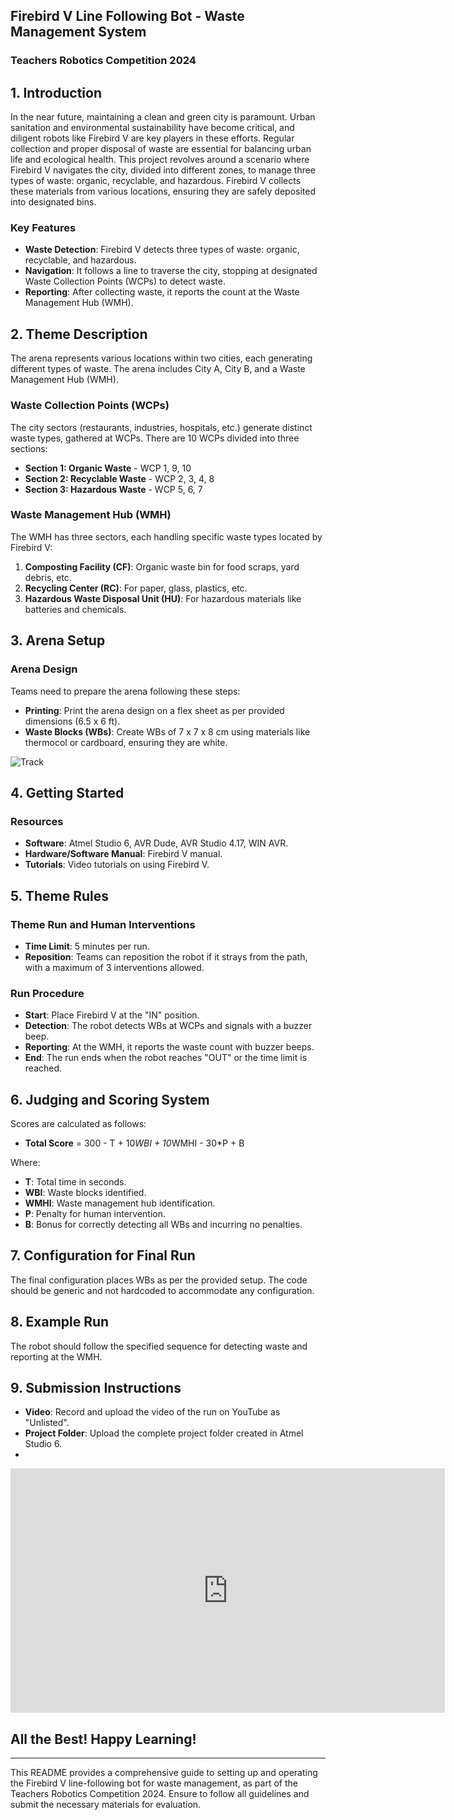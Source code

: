 ## Firebird V Line Following Bot - Waste Management System

### Teachers Robotics Competition 2024

## 1. Introduction

In the near future, maintaining a clean and green city is paramount. Urban sanitation and environmental sustainability have become critical, and diligent robots like Firebird V are key players in these efforts. Regular collection and proper disposal of waste are essential for balancing urban life and ecological health. This project revolves around a scenario where Firebird V navigates the city, divided into different zones, to manage three types of waste: organic, recyclable, and hazardous. Firebird V collects these materials from various locations, ensuring they are safely deposited into designated bins.

### Key Features
- **Waste Detection**: Firebird V detects three types of waste: organic, recyclable, and hazardous.
- **Navigation**: It follows a line to traverse the city, stopping at designated Waste Collection Points (WCPs) to detect waste.
- **Reporting**: After collecting waste, it reports the count at the Waste Management Hub (WMH).

## 2. Theme Description

The arena represents various locations within two cities, each generating different types of waste. The arena includes City A, City B, and a Waste Management Hub (WMH). 

### Waste Collection Points (WCPs)
The city sectors (restaurants, industries, hospitals, etc.) generate distinct waste types, gathered at WCPs. There are 10 WCPs divided into three sections:
- **Section 1: Organic Waste** - WCP 1, 9, 10
- **Section 2: Recyclable Waste** - WCP 2, 3, 4, 8
- **Section 3: Hazardous Waste** - WCP 5, 6, 7

### Waste Management Hub (WMH)
The WMH has three sectors, each handling specific waste types located by Firebird V:
1. **Composting Facility (CF)**: Organic waste bin for food scraps, yard debris, etc.
2. **Recycling Center (RC)**: For paper, glass, plastics, etc.
3. **Hazardous Waste Disposal Unit (HU)**: For hazardous materials like batteries and chemicals.

## 3. Arena Setup

### Arena Design
Teams need to prepare the arena following these steps:
- **Printing**: Print the arena design on a flex sheet as per provided dimensions (6.5 x 6 ft).
- **Waste Blocks (WBs)**: Create WBs of 7 x 7 x 8 cm using materials like thermocol or cardboard, ensuring they are white.

![Track](https://github.com/JowinN/E-Yantra_Trash_Collection_Bot/blob/main/Resources/Eyantra_Track.jpg?raw=true)

## 4. Getting Started

### Resources
- **Software**: Atmel Studio 6, AVR Dude, AVR Studio 4.17, WIN AVR.
- **Hardware/Software Manual**: Firebird V manual.
- **Tutorials**: Video tutorials on using Firebird V.

## 5. Theme Rules

### Theme Run and Human Interventions
- **Time Limit**: 5 minutes per run.
- **Reposition**: Teams can reposition the robot if it strays from the path, with a maximum of 3 interventions allowed.

### Run Procedure
- **Start**: Place Firebird V at the "IN" position.
- **Detection**: The robot detects WBs at WCPs and signals with a buzzer beep.
- **Reporting**: At the WMH, it reports the waste count with buzzer beeps.
- **End**: The run ends when the robot reaches "OUT" or the time limit is reached.

## 6. Judging and Scoring System

Scores are calculated as follows:
- **Total Score** = 300 - T + 10*WBI + 10*WMHI - 30*P + B

Where:
- **T**: Total time in seconds.
- **WBI**: Waste blocks identified.
- **WMHI**: Waste management hub identification.
- **P**: Penalty for human intervention.
- **B**: Bonus for correctly detecting all WBs and incurring no penalties.

## 7. Configuration for Final Run

The final configuration places WBs as per the provided setup. The code should be generic and not hardcoded to accommodate any configuration.

## 8. Example Run

The robot should follow the specified sequence for detecting waste and reporting at the WMH.

## 9. Submission Instructions

- **Video**: Record and upload the video of the run on YouTube as "Unlisted".
- **Project Folder**: Upload the complete project folder created in Atmel Studio 6.
- 
<iframe width="695" height="391" src="https://www.youtube.com/embed/iiDDVHnq1Is" title="EYTRC#1069" frameborder="0" allow="accelerometer; autoplay; clipboard-write; encrypted-media; gyroscope; picture-in-picture; web-share" referrerpolicy="strict-origin-when-cross-origin" allowfullscreen></iframe>

## All the Best! Happy Learning!

---

This README provides a comprehensive guide to setting up and operating the Firebird V line-following bot for waste management, as part of the Teachers Robotics Competition 2024. Ensure to follow all guidelines and submit the necessary materials for evaluation.
